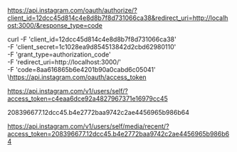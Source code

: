 
https://api.instagram.com/oauth/authorize/?client_id=12dcc45d814c4e8d8b7f8d731066ca38&redirect_uri=http://localhost:3000/&response_type=code



curl \-F 'client_id=12dcc45d814c4e8d8b7f8d731066ca38' \
    -F 'client_secret=1c1028ea9d854513842d2cbd62980110' \
    -F 'grant_type=authorization_code' \
    -F 'redirect_uri=http://localhost:3000/' \
    -F 'code=8aa616865b6e4201b90a0cabd6c05041' \https://api.instagram.com/oauth/access_token


https://api.instagram.com/v1/users/self/?access_token=c4eaa6dce92a4827967371e16979cc45

208396677.12dcc45.b4e2772baa9742c2ae4456965b986b64

https://api.instagram.com/v1/users/self/media/recent/?access_token=208396677.12dcc45.b4e2772baa9742c2ae4456965b986b64
